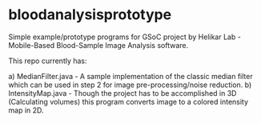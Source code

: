 # bloodanalysisprototype

Simple example/prototype programs for GSoC project by Helikar Lab - Mobile-Based Blood-Sample Image Analysis software.

This repo currently has:

a) MedianFilter.java - A sample implementation of the classic median filter which can be used in step 2 for image pre-processing/noise reduction.
b) IntensityMap.java - Though the project has to be accomplished in 3D (Calculating volumes) this program converts image to a colored intensity map in 2D.
